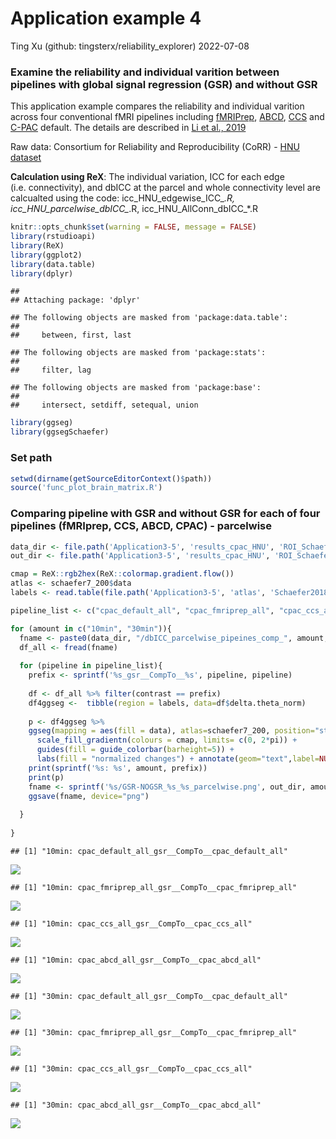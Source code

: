 Application example 4
================
Ting Xu (github: tingsterx/reliability_explorer)
2022-07-08

### Examine the reliability and individual varition between pipelines with global signal regression (GSR) and without GSR

This application example compares the reliability and individual
varition across four conventional fMRI pipelines including
[fMRIPrep](https://fmriprep.org/en/stable/),
[ABCD](https://www.biorxiv.org/content/10.1101/2021.07.09.451638v1),
[CCS](https://www.sciencedirect.com/science/article/abs/pii/S2095927316305394)
and [C-PAC](https://fcp-indi.github.io/docs/latest/user/index) default.
The details are described in [Li et al.,
2019](https://www.biorxiv.org/content/10.1101/2021.12.01.470790v1)

Raw data: Consortium for Reliability and Reproducibility (CoRR) - [HNU
dataset](http://fcon_1000.projects.nitrc.org/indi/CoRR/html/hnu_1.html)

**Calculation using ReX**: The individual variation, ICC for each edge
(i.e. connectivity), and dbICC at the parcel and whole connectivity
level are calcualted using the code: icc_HNU_edgewise_ICC\_*.R,
icc_HNU_parcelwise_dbICC\_*.R, icc_HNU_AllConn_dbICC\_\*.R

``` r
knitr::opts_chunk$set(warning = FALSE, message = FALSE) 
library(rstudioapi)
library(ReX)
library(ggplot2)
library(data.table)
library(dplyr)
```

    ## 
    ## Attaching package: 'dplyr'

    ## The following objects are masked from 'package:data.table':
    ## 
    ##     between, first, last

    ## The following objects are masked from 'package:stats':
    ## 
    ##     filter, lag

    ## The following objects are masked from 'package:base':
    ## 
    ##     intersect, setdiff, setequal, union

``` r
library(ggseg)
library(ggsegSchaefer)
```

### Set path

``` r
setwd(dirname(getSourceEditorContext()$path))
source('func_plot_brain_matrix.R')
```

### Comparing pipeline with GSR and without GSR for each of four pipelines (fMRIprep, CCS, ABCD, CPAC) - parcelwise

``` r
data_dir <- file.path('Application3-5', 'results_cpac_HNU', 'ROI_Schaefer200', 'rex_dbICC_per_parcel')
out_dir <- file.path('Application3-5', 'results_cpac_HNU', 'ROI_Schaefer200', 'rex_dbICC_per_parcel_plot')

cmap = ReX::rgb2hex(ReX::colormap.gradient.flow())
atlas <- schaefer7_200$data
labels <- read.table(file.path('Application3-5', 'atlas', 'Schaefer2018_200Parcels_7Networks_labels_MatchedTo_ggseg.txt'), header = TRUE)[,1]

pipeline_list <- c("cpac_default_all", "cpac_fmriprep_all", "cpac_ccs_all", "cpac_abcd_all")

for (amount in c("10min", "30min")){
  fname <- paste0(data_dir, "/dbICC_parcelwise_pipeines_comp_", amount, ".csv")
  df_all <- fread(fname)
  
  for (pipeline in pipeline_list){
    prefix <- sprintf('%s_gsr__CompTo__%s', pipeline, pipeline)
  
    df <- df_all %>% filter(contrast == prefix)
    df4ggseg <-  tibble(region = labels, data=df$delta.theta_norm)
    
    p <- df4ggseg %>% 
    ggseg(mapping = aes(fill = data), atlas=schaefer7_200, position="stacked") +
      scale_fill_gradientn(colours = cmap, limits= c(0, 2*pi)) +
      guides(fill = guide_colorbar(barheight=5)) +
      labs(fill = "normalized changes") + annotate(geom="text",label=NULL)
    print(sprintf('%s: %s', amount, prefix))
    print(p)
    fname <- sprintf('%s/GSR-NOGSR_%s_%s_parcelwise.png', out_dir, amount, prefix)
    ggsave(fname, device="png")
      
  }
  
}
```

    ## [1] "10min: cpac_default_all_gsr__CompTo__cpac_default_all"

![](Application4_plot_parcelwise_files/figure-gfm/unnamed-chunk-1-1.png)<!-- -->

    ## [1] "10min: cpac_fmriprep_all_gsr__CompTo__cpac_fmriprep_all"

![](Application4_plot_parcelwise_files/figure-gfm/unnamed-chunk-1-2.png)<!-- -->

    ## [1] "10min: cpac_ccs_all_gsr__CompTo__cpac_ccs_all"

![](Application4_plot_parcelwise_files/figure-gfm/unnamed-chunk-1-3.png)<!-- -->

    ## [1] "10min: cpac_abcd_all_gsr__CompTo__cpac_abcd_all"

![](Application4_plot_parcelwise_files/figure-gfm/unnamed-chunk-1-4.png)<!-- -->

    ## [1] "30min: cpac_default_all_gsr__CompTo__cpac_default_all"

![](Application4_plot_parcelwise_files/figure-gfm/unnamed-chunk-1-5.png)<!-- -->

    ## [1] "30min: cpac_fmriprep_all_gsr__CompTo__cpac_fmriprep_all"

![](Application4_plot_parcelwise_files/figure-gfm/unnamed-chunk-1-6.png)<!-- -->

    ## [1] "30min: cpac_ccs_all_gsr__CompTo__cpac_ccs_all"

![](Application4_plot_parcelwise_files/figure-gfm/unnamed-chunk-1-7.png)<!-- -->

    ## [1] "30min: cpac_abcd_all_gsr__CompTo__cpac_abcd_all"

![](Application4_plot_parcelwise_files/figure-gfm/unnamed-chunk-1-8.png)<!-- -->
